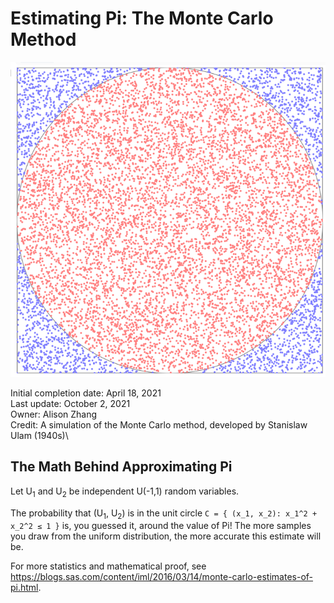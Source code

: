 # Estimating Pi: The Monte Carlo Method

![Graph visualization of Pi](sim_graph.png)

Initial completion date: April 18, 2021\
Last update: October 2, 2021\
Owner: Alison Zhang\
Credit: A simulation of the Monte Carlo method, developed by Stanislaw Ulam (1940s)\

## The Math Behind Approximating Pi

Let U<sub>1</sub> and U<sub>2</sub> be independent U(-1,1) random variables.

The probability that (U<sub>1</sub>, U<sub>2</sub>) is in the unit circle `C = { (x_1, x_2): x_1^2 + x_2^2 ≤ 1 }` is, you guessed it, around the value of Pi! The more samples you draw from the uniform distribution, the more accurate this estimate will be.

For more statistics and mathematical proof, see https://blogs.sas.com/content/iml/2016/03/14/monte-carlo-estimates-of-pi.html.